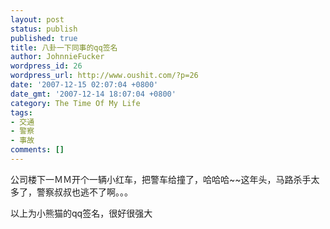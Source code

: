```yaml
---
layout: post
status: publish
published: true
title: 八卦一下同事的qq签名
author: JohnnieFucker
wordpress_id: 26
wordpress_url: http://www.oushit.com/?p=26
date: '2007-12-15 02:07:04 +0800'
date_gmt: '2007-12-14 18:07:04 +0800'
category: The Time Of My Life
tags:
- 交通
- 警察
- 事故
comments: []
---
```

<p>公司楼下一ＭＭ开个一辆小红车，把警车给撞了，哈哈哈~~这年头，马路杀手太多了，警察叔叔也逃不了啊。。。</p>
<p>以上为小熊猫的qq签名，很好很强大</p>
